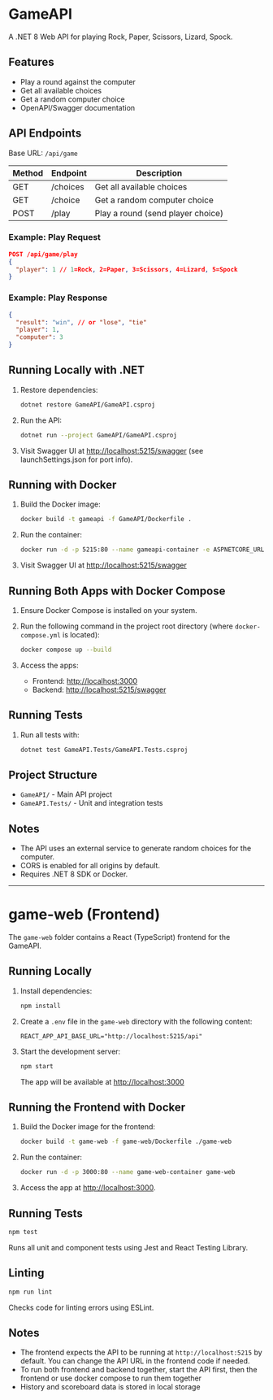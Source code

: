 # GameAPI

A .NET 8 Web API for playing Rock, Paper, Scissors, Lizard, Spock.

## Features

- Play a round against the computer
- Get all available choices
- Get a random computer choice
- OpenAPI/Swagger documentation

## API Endpoints

Base URL: `/api/game`

| Method | Endpoint | Description                       |
| ------ | -------- | --------------------------------- |
| GET    | /choices | Get all available choices         |
| GET    | /choice  | Get a random computer choice      |
| POST   | /play    | Play a round (send player choice) |

### Example: Play Request

```json
POST /api/game/play
{
  "player": 1 // 1=Rock, 2=Paper, 3=Scissors, 4=Lizard, 5=Spock
}
```

### Example: Play Response

```json
{
  "result": "win", // or "lose", "tie"
  "player": 1,
  "computer": 3
}
```

## Running Locally with .NET

1. Restore dependencies:
   ```sh
   dotnet restore GameAPI/GameAPI.csproj
   ```
2. Run the API:

   ```sh
   dotnet run --project GameAPI/GameAPI.csproj
   ```

3. Visit Swagger UI at [http://localhost:5215/swagger](http://localhost:5215/swagger) (see launchSettings.json for port info).

## Running with Docker

1. Build the Docker image:
   ```sh
   docker build -t gameapi -f GameAPI/Dockerfile .
   ```
2. Run the container:
   ```sh
   docker run -d -p 5215:80 --name gameapi-container -e ASPNETCORE_URLS=http://+:80 -e ASPNETCORE_ENVIRONMENT=Development gameapi
   ```
3. Visit Swagger UI at [http://localhost:5215/swagger](http://localhost:5215/swagger)

## Running Both Apps with Docker Compose

1. Ensure Docker Compose is installed on your system.
2. Run the following command in the project root directory (where `docker-compose.yml` is located):
   ```sh
   docker compose up --build
   ```
3. Access the apps:

   - Frontend: [http://localhost:3000](http://localhost:3000)
   - Backend: [http://localhost:5215/swagger](http://localhost:5215/swagger)

## Running Tests

1. Run all tests with:
   ```sh
   dotnet test GameAPI.Tests/GameAPI.Tests.csproj
   ```

## Project Structure

- `GameAPI/` - Main API project
- `GameAPI.Tests/` - Unit and integration tests

## Notes

- The API uses an external service to generate random choices for the computer.
- CORS is enabled for all origins by default.
- Requires .NET 8 SDK or Docker.

---

# game-web (Frontend)

The `game-web` folder contains a React (TypeScript) frontend for the GameAPI.

## Running Locally

1. Install dependencies:
   ```sh
   npm install
   ```
2. Create a `.env` file in the `game-web` directory with the following content:

   ```env
   REACT_APP_API_BASE_URL="http://localhost:5215/api"
   ```

3. Start the development server:
   ```sh
   npm start
   ```
   The app will be available at [http://localhost:3000](http://localhost:3000)

## Running the Frontend with Docker

1. Build the Docker image for the frontend:
   ```sh
   docker build -t game-web -f game-web/Dockerfile ./game-web
   ```
2. Run the container:
   ```sh
   docker run -d -p 3000:80 --name game-web-container game-web
   ```
3. Access the app at [http://localhost:3000](http://localhost:3000).

## Running Tests

```sh
npm test
```

Runs all unit and component tests using Jest and React Testing Library.

## Linting

```sh
npm run lint
```

Checks code for linting errors using ESLint.

## Notes

- The frontend expects the API to be running at `http://localhost:5215` by default. You can change the API URL in the frontend code if needed.
- To run both frontend and backend together, start the API first, then the frontend or use docker compose to run them together
- History and scoreboard data is stored in local storage
